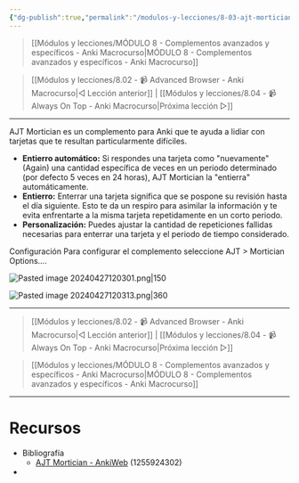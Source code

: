 ```yaml
---
{"dg-publish":true,"permalink":"/modulos-y-lecciones/8-03-ajt-mortician-anki-macrocurso/","noteIcon":"","updated":"2024-05-22T19:46:02.745+02:00"}
---
```



> [[Módulos y lecciones/MÓDULO 8 - Complementos avanzados y específicos - Anki Macrocurso\|MÓDULO 8 - Complementos avanzados y específicos - Anki Macrocurso]]

> [[Módulos y lecciones/8.02 - 📹 Advanced Browser - Anki Macrocurso\|◁ Lección anterior]] | [[Módulos y lecciones/8.04 - 📹 Always On Top - Anki Macrocurso\|Próxima lección ▷]]

---

AJT Mortician es un complemento para Anki que te ayuda a lidiar con tarjetas que te resultan particularmente difíciles.

- **Entierro automático:** Si respondes una tarjeta como "nuevamente" (Again) una cantidad específica de veces en un periodo determinado (por defecto 5 veces en 24 horas), AJT Mortician la "entierra" automáticamente.
- **Entierro:** Enterrar una tarjeta significa que se pospone su revisión hasta el día siguiente. Esto te da un respiro para asimilar la información y te evita enfrentarte a la misma tarjeta repetidamente en un corto periodo.
- **Personalización:** Puedes ajustar la cantidad de repeticiones fallidas necesarias para enterrar una tarjeta y el periodo de tiempo considerado.


Configuración
Para configurar el complemento seleccione AJT > Mortician Options....

![Pasted image 20240427120301.png|150](/img/user/ANEXOS/Pasted%20image%2020240427120301.png)

![Pasted image 20240427120313.png|360](/img/user/ANEXOS/Pasted%20image%2020240427120313.png)


---

> [[Módulos y lecciones/8.02 - 📹 Advanced Browser - Anki Macrocurso\|◁ Lección anterior]] | [[Módulos y lecciones/8.04 - 📹 Always On Top - Anki Macrocurso\|Próxima lección ▷]]

> [[Módulos y lecciones/MÓDULO 8 - Complementos avanzados y específicos - Anki Macrocurso\|MÓDULO 8 - Complementos avanzados y específicos - Anki Macrocurso]]

---

# Recursos
- Bibliografía
	- [AJT Mortician - AnkiWeb](https://ankiweb.net/shared/info/1255924302) (1255924302)
- 